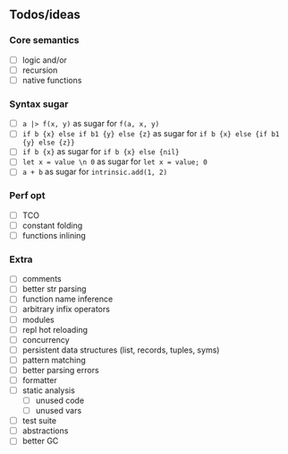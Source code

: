 ## Todos/ideas

### Core semantics
* [ ] logic and/or
* [ ] recursion
* [ ] native functions

### Syntax sugar
* [ ] `a |> f(x, y)` as sugar for `f(a, x, y)`
* [ ] `if b {x} else if b1 {y} else {z}` as sugar for `if b {x} else {if b1 {y} else {z}}`
* [ ] `if b {x}` as sugar for `if b {x} else {nil}`
* [ ] `let x = value \n 0` as sugar for `let x = value; 0`
* [ ] `a + b` as sugar for `intrinsic.add(1, 2)`

### Perf opt
* [ ] TCO
* [ ] constant folding
* [ ] functions inlining

### Extra
* [ ] comments
* [ ] better str parsing
* [ ] function name inference
* [ ] arbitrary infix operators
* [ ] modules
* [ ] repl hot reloading
* [ ] concurrency
* [ ] persistent data structures (list, records, tuples, syms)
* [ ] pattern matching
* [ ] better parsing errors
* [ ] formatter
* [ ] static analysis
  * [ ] unused code
  * [ ] unused vars
* [ ] test suite
* [ ] abstractions
* [ ] better GC
